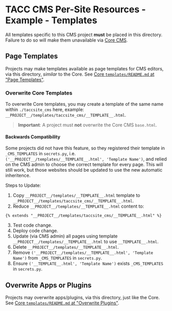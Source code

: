 # TACC CMS Per-Site Resources - Example - Templates

All templates specific to this CMS project __must__ be placed in this directory. Failure to do so will make them unavailable via [Core CMS][core-cms-repo].

[core-cms-repo]: https://gitlab.tacc.utexas.edu/wma-cms/cms-site-template

## Page Templates

Projects may make templates available as page templates for CMS editors, via this directory, _similar_ to the Core. See [Core `templates/README.md` at "Page Templates"](/taccsite_cms/templates/README.md#Page%20Templates).

### Overwrite Core Templates

To overwrite Core templates, you may create a template of the same name within `./taccsite_cms` here, example: `__PROJECT__/templates/taccsite_cms/__TEMPLATE__.html`.

> __Important__: A project must __not__ overwrite the Core CMS `base.html`.

#### Backwards Compatibility

Some projects did not have this feature, so they registered their template in `_CMS_TEMPLATES` in `secrets.py`, i.e. `('__PROJECT__/templates/__TEMPLATE__.html', 'Template Name')`, and relied on the CMS admin to choose the correct template for every page. This will still work, but those websites should be updated to use the new automatic inheritence.

Steps to Update:

1. Copy `__PROJECT__/templates/__TEMPLATE__.html` template to  `__PROJECT__/templates/taccsite_cms/__TEMPLATE__.html`.
2. Reduce `__PROJECT__/templates/__TEMPLATE__.html` content to:

  ```twig
  {% extends "__PROJECT__/templates/taccsite_cms/__TEMPLATE__.html" %}
  ```

3. Test code change.
4. Deploy code change.
5. Update (via CMS admin) all pages using template `__PROJECT__/templates/__TEMPLATE__.html` to use `__TEMPLATE__.html`.
6. Delete `__PROJECT__/templates/__TEMPLATE__.html`.
7. Remove `('__PROJECT__/templates/__TEMPLATE__.html', 'Template Name')` from `_CMS_TEMPLATES` in `secrets.py`.
8. Ensure `('__TEMPLATE__.html', 'Template Name')` exists `_CMS_TEMPLATES` in `secrets.py`.

## Overwrite Apps or Plugins

Projects may overwrite apps/plugins, via this directory, just like the Core. See [Core `templates/README.md` at "Overwrite Plugins"](/taccsite_cms/templates/README.md#Overwrite%20or%20Plugins).
